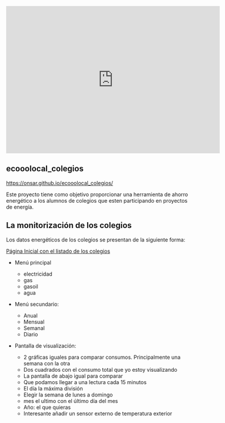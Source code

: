 
<iframe style="width:580px; height:400px;" frameborder="0" scrolling="no" marginheight="0" marginwidth="0" src="https://emoncms.org/vis/bargraph?feedid=378423&colour=edc240&interval=86400&dp=1&scale=1&delta=1&mode=0&embed=1"></iframe>

## ecooolocal_colegios

https://onsar.github.io/ecooolocal_colegios/

Este proyecto tiene como objetivo proporcionar una herramienta de ahorro energético a los alumnos de colegios que esten participando en proyectos de energía. 
## La monitorización de los colegios
Los datos energéticos de los colegios se presentan de la siguiente forma:

[Página Inicial con el listado de los colegios](listado_colegios.md)

* Menú principal
    * electricidad 
    * gas
    * gasoil
    * agua
    
* Menú secundario:
    * Anual 
    * Mensual
    * Semanal 
    * Diario

* Pantalla de visualización:
    * 2 gráficas iguales para comparar consumos. Principalmente una semana con la otra
    * Dos cuadrados con el consumo total que yo estoy visualizando
    * La pantalla de abajo igual para comparar
    * Que podamos llegar a una lectura cada 15 minutos
    * El día la máxima división
    * Elegir la semana de lunes a domingo
    * mes el ultimo con el último día del mes
    * Año: el que quieras
    * Interesante añadir un sensor externo de temperatura exterior
